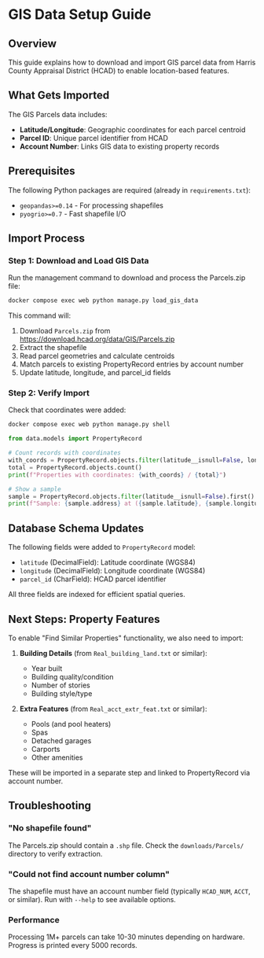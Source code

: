 # GIS Data Setup Guide

## Overview
This guide explains how to download and import GIS parcel data from Harris County Appraisal District (HCAD) to enable location-based features.

## What Gets Imported
The GIS Parcels data includes:
- **Latitude/Longitude**: Geographic coordinates for each parcel centroid
- **Parcel ID**: Unique parcel identifier from HCAD
- **Account Number**: Links GIS data to existing property records

## Prerequisites
The following Python packages are required (already in `requirements.txt`):
- `geopandas>=0.14` - For processing shapefiles
- `pyogrio>=0.7` - Fast shapefile I/O

## Import Process

### Step 1: Download and Load GIS Data
Run the management command to download and process the Parcels.zip file:

```bash
docker compose exec web python manage.py load_gis_data
```

This command will:
1. Download `Parcels.zip` from https://download.hcad.org/data/GIS/Parcels.zip
2. Extract the shapefile
3. Read parcel geometries and calculate centroids
4. Match parcels to existing PropertyRecord entries by account number
5. Update latitude, longitude, and parcel_id fields

### Step 2: Verify Import
Check that coordinates were added:

```bash
docker compose exec web python manage.py shell
```

```python
from data.models import PropertyRecord

# Count records with coordinates
with_coords = PropertyRecord.objects.filter(latitude__isnull=False, longitude__isnull=False).count()
total = PropertyRecord.objects.count()
print(f"Properties with coordinates: {with_coords} / {total}")

# Show a sample
sample = PropertyRecord.objects.filter(latitude__isnull=False).first()
print(f"Sample: {sample.address} at ({sample.latitude}, {sample.longitude})")
```

## Database Schema Updates
The following fields were added to `PropertyRecord` model:

- `latitude` (DecimalField): Latitude coordinate (WGS84)
- `longitude` (DecimalField): Longitude coordinate (WGS84)
- `parcel_id` (CharField): HCAD parcel identifier

All three fields are indexed for efficient spatial queries.

## Next Steps: Property Features
To enable "Find Similar Properties" functionality, we also need to import:

1. **Building Details** (from `Real_building_land.txt` or similar):
   - Year built
   - Building quality/condition
   - Number of stories
   - Building style/type

2. **Extra Features** (from `Real_acct_extr_feat.txt` or similar):
   - Pools (and pool heaters)
   - Spas
   - Detached garages
   - Carports
   - Other amenities

These will be imported in a separate step and linked to PropertyRecord via account number.

## Troubleshooting

### "No shapefile found"
The Parcels.zip should contain a `.shp` file. Check the `downloads/Parcels/` directory to verify extraction.

### "Could not find account number column"
The shapefile must have an account number field (typically `HCAD_NUM`, `ACCT`, or similar). Run with `--help` to see available options.

### Performance
Processing 1M+ parcels can take 10-30 minutes depending on hardware. Progress is printed every 5000 records.
